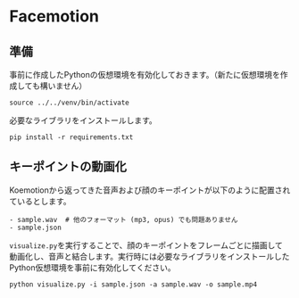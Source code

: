 # Facemotion
## 準備
事前に作成したPythonの仮想環境を有効化しておきます。（新たに仮想環境を作成しても構いません）
```
source ../../venv/bin/activate
```
必要なライブラリをインストールします。
```
pip install -r requirements.txt
```

## キーポイントの動画化
Koemotionから返ってきた音声および顔のキーポイントが以下のように配置されているとします。
```
- sample.wav  # 他のフォーマット (mp3, opus) でも問題ありません
- sample.json
```
`visualize.py`を実行することで、顔のキーポイントをフレームごとに描画して動画化し、音声と結合します。実行時には必要なライブラリをインストールしたPython仮想環境を事前に有効化してください。
```
python visualize.py -i sample.json -a sample.wav -o sample.mp4
```